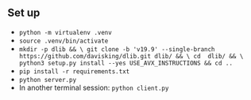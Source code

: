 ## Set up


- `python -m virtualenv .venv`
- `source .venv/bin/activate`
- `mkdir -p dlib && \
    git clone -b 'v19.9' --single-branch https://github.com/davisking/dlib.git dlib/ && \
    cd  dlib/ && \
    python3 setup.py install --yes USE_AVX_INSTRUCTIONS && cd ..`
- `pip install -r requirements.txt`
- `python server.py`
- In another terminal session: `python client.py`